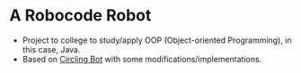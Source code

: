 # A Robocode Robot
- Project to college to study/apply OOP (Object-oriented Programming), in this case, Java.
- Based on [Circling Bot](https://robowiki.net/wiki/CirclingBot) with some modifications/implementations.
